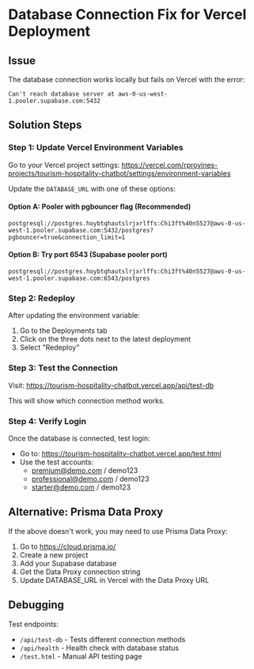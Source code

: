 # Database Connection Fix for Vercel Deployment

## Issue
The database connection works locally but fails on Vercel with the error:
```
Can't reach database server at aws-0-us-west-1.pooler.supabase.com:5432
```

## Solution Steps

### Step 1: Update Vercel Environment Variables

Go to your Vercel project settings:
https://vercel.com/rprovines-projects/tourism-hospitality-chatbot/settings/environment-variables

Update the `DATABASE_URL` with one of these options:

#### Option A: Pooler with pgbouncer flag (Recommended)
```
postgresql://postgres.hoybtqhautslrjxrlffs:Chi3ft%40n5527@aws-0-us-west-1.pooler.supabase.com:5432/postgres?pgbouncer=true&connection_limit=1
```

#### Option B: Try port 6543 (Supabase pooler port)
```
postgresql://postgres.hoybtqhautslrjxrlffs:Chi3ft%40n5527@aws-0-us-west-1.pooler.supabase.com:6543/postgres
```

### Step 2: Redeploy

After updating the environment variable:
1. Go to the Deployments tab
2. Click on the three dots next to the latest deployment
3. Select "Redeploy"

### Step 3: Test the Connection

Visit: https://tourism-hospitality-chatbot.vercel.app/api/test-db

This will show which connection method works.

### Step 4: Verify Login

Once the database is connected, test login:
- Go to: https://tourism-hospitality-chatbot.vercel.app/test.html
- Use the test accounts:
  - premium@demo.com / demo123
  - professional@demo.com / demo123
  - starter@demo.com / demo123

## Alternative: Prisma Data Proxy

If the above doesn't work, you may need to use Prisma Data Proxy:

1. Go to https://cloud.prisma.io/
2. Create a new project
3. Add your Supabase database
4. Get the Data Proxy connection string
5. Update DATABASE_URL in Vercel with the Data Proxy URL

## Debugging

Test endpoints:
- `/api/test-db` - Tests different connection methods
- `/api/health` - Health check with database status
- `/test.html` - Manual API testing page